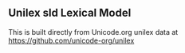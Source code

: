 Unilex sld Lexical Model
----------------------

This is built directly from Unicode.org unilex data at
https://github.com/unicode-org/unilex
